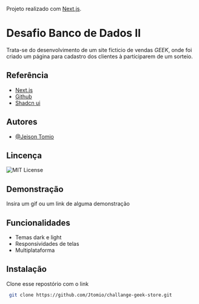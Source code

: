 Projeto realizado com [Next.js](https://nextjs.org/).


# Desafio Banco de Dados II

Trata-se do desenvolvimento de um site fícticio de vendas *GEEK*, onde foi criado um página para cadastro dos clientes à participarem de um sorteio. 
## Referência

 - [Next.js](https://nextjs.org/docs)
 - [Github](https://github.com/)
 - [Shadcn ui](https://ui.shadcn.com/docs/components)
 

## Autores

- [@Jeison Tomio](https://www.linkedin.com/in/jeison-tomio/)


## Lincença

![MIT License](https://img.shields.io/badge/License-MIT-green.svg)


## Demonstração

Insira um gif ou um link de alguma demonstração


## Funcionalidades

- Temas dark e light
- Responsividades de telas
- Multiplataforma


## Instalação

Clone esse repostório com o link

```bash
 git clone https://github.com/Jtomio/challange-geek-store.git
```
    
